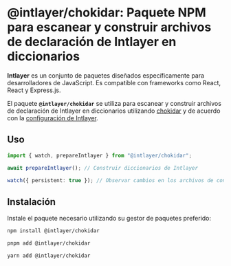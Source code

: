 # @intlayer/chokidar: Paquete NPM para escanear y construir archivos de declaración de Intlayer en diccionarios

**Intlayer** es un conjunto de paquetes diseñados específicamente para desarrolladores de JavaScript. Es compatible con frameworks como React, React y Express.js.

El paquete **`@intlayer/chokidar`** se utiliza para escanear y construir archivos de declaración de Intlayer en diccionarios utilizando [chokidar](https://github.com/paulmillr/chokidar) y de acuerdo con la [configuración de Intlayer](https://github.com/aymericzip/intlayer/blob/main/docs/es/configuration.md).

## Uso

```ts
import { watch, prepareIntlayer } from "@intlayer/chokidar";

await prepareIntlayer(); // Construir diccionarios de Intlayer

watch({ persistent: true }); // Observar cambios en los archivos de configuración
```

## Instalación

Instale el paquete necesario utilizando su gestor de paquetes preferido:

```bash packageManager="npm"
npm install @intlayer/chokidar
```

```bash packageManager="pnpm"
pnpm add @intlayer/chokidar
```

```bash packageManager="yarn"
yarn add @intlayer/chokidar
```

